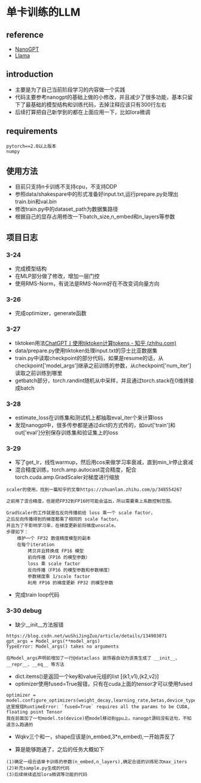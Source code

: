 # 单卡训练的LLM

## reference
- [NanoGPT](https://github.com/karpathy/nanoGPT/tree/master)
- [Llama](https://github.com/meta-llama/llama)

## introduction

- 主要是为了自己当前阶段学习的内容做一个实践
- 代码主要参考nanogpt的基础上做的小修改，并且减少了很多功能，基本只留下了最基础的模型结构和训练代码，去掉注释应该只有300行左右
- 后续打算把自己新学到的都在上面应用一下，比如lora微调

## requirements

```
pytorch==2.0以上版本
numpy
```

## 使用方法

- 目前只支持n卡训练不支持cpu，不支持DDP
- 参照data/shakespare中的形式准备好input.txt,运行prepare.py处理出train.bin和val.bin
- 修改train.py中的dataset_path为数据集路径
- 根据自己的显存占用修改一下batch_size,n_embed和n_layers等参数

## 项目日志

### 3-24

- 完成模型结构
- 在MLP部分做了修改，增加一层门控
- 使用RMS-Norm，有说法是RMS-Norm好在不改变词向量方向

### 3-26

- 完成optimizer，generate函数

### 3-27

- tiktoken用法[ChatGPT丨使用tiktoken计算tokens - 知乎 (zhihu.com)](https://zhuanlan.zhihu.com/p/629776230)
- data/prepare.py使用tiktoken处理input.txt的莎士比亚数据集
- train.py中读取checkpoint的部分代码，如果是resume的话，从checkpoint['model_args']继承之前训练的参数，从checkpoint['num_iter']读取之前训练到哪里
- getbatch部分，torch.randint随机从中采样，并且通过torch.stack在0维拼接成batch

### 3-28

- estimate_loss在训练集和测试机上都抽取eval_iter个来计算loss
- 发现nanogpt中，很多传参都是通过dict的方式传的，如out['train']和out['eval']分别保存训练集和验证集上的loss

### 3-29

- 写了get_lr，线性warmup，然后用cos来做学习率衰减，直到min_lr停止衰减
- 混合精度训练，torch.amp.autocast混合精度，配合torch.cuda.amp.GradScaler对梯度进行缩放
```
scaler的使用，找到一篇知乎的文章https://zhuanlan.zhihu.com/p/348554267
        
之前用了混合精度，但是把FP32到FP16时可能会溢出，所以需要乘上系数控制范围。

GradScaler的工作就是在反向传播前给 loss 乘一个 scale factor，
之后反向传播得到的梯度都乘了相同的 scale factor。
并且为了不影响学习率，在梯度更新前将梯度unscale。
步骤如下：
    维护一个 FP32 数值精度模型的副本
    在每个iteration
        拷贝并且转换成 FP16 模型
        前向传播（FP16 的模型参数）
        loss 乘 scale factor
        反向传播（FP16 的模型参数和参数梯度）
        参数梯度乘 1/scale factor
        利用 FP16 的梯度更新 FP32 的模型参数
```
- 完成train loop代码


### 3-30 debug
- 缺少__init__方法报错
```
https://blog.csdn.net/wuShiJingZuo/article/details/134903071
gpt_args = Model_args(**model_args)
TypeError: Model_args() takes no arguments

在Model_args声明前增加了一行@dataclass 装饰器自动为该类生成了 __init__、__repr__、__eq__ 等方法
```
- dict.items()是返回一个key和value元组的list [(k1,v1),(k2,v2)]
- optimizer使用fused=True报错，只有在cuda上面的tensor才可以使用fused
```
optimizer = model.configure_optimizers(weight_decay,learning_rate,betas,device_type)
这里报错RuntimeError: `fused=True` requires all the params to be CUDA, floating point Tensor
我在前面加了一句model.to(device)把model移动到gpu上。nanogpt源码没有这句，不知道怎么跑通的
```
- Wqkv三个和一，shape应该是(n_embed,3*n_embed),一开始弄反了

- 算是能够跑通了，之后的任务大概如下
```
(1)确定一组合适单卡训练的参数(n_embed,n_layers),确定合适的训练轮次max_iters
(2)补充sample.py生成的代码
(3)后续继续追加lora微调等功能的代码
```